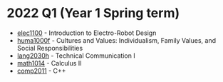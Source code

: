 # 2022 Q1 (Year 1 Spring term)

- [elec1100](elec1100/index.md) - Introduction to Electro-Robot Design
- [huma1000f](huma1000f/index.md) - Cultures and Values: Individualism, Family Values, and Social Responsibilities
- [lang2030h](lang2030h/index.md) - Technical Communication I
- [math1014](math1014/index.md) - Calculus II
- [comp2011](comp2011/index.md) - C++
